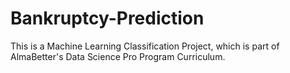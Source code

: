 # Bankruptcy-Prediction
This is a Machine Learning Classification Project, which is part of AlmaBetter's Data Science Pro Program Curriculum.
